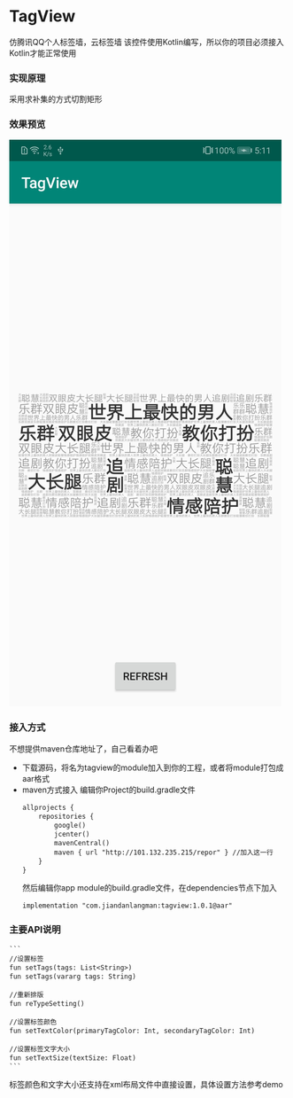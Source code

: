 # TagView
仿腾讯QQ个人标签墙，云标签墙
该控件使用Kotlin编写，所以你的项目必须接入Kotlin才能正常使用
### 实现原理
采用求补集的方式切割矩形
### 效果预览
![ScreenRecord](https://github.com/Jiandanlangman/TagView/blob/master/screenshot.jpg)

### 接入方式
不想提供maven仓库地址了，自己看着办吧
- 下载源码，将名为tagview的module加入到你的工程，或者将module打包成aar格式
- maven方式接入
    编辑你Project的build.gradle文件
    ```
    allprojects {
        repositories {
            google()
            jcenter()
            mavenCentral()
            maven { url "http://101.132.235.215/repor" } //加入这一行
        }
    }
    ```
    然后编辑你app module的build.gradle文件，在dependencies节点下加入
    ```
    implementation "com.jiandanlangman:tagview:1.0.1@aar"
    ```

### 主要API说明
    ```
    //设置标签
    fun setTags(tags: List<String>)
    fun setTags(vararg tags: String)

    //重新排版
    fun reTypeSetting()

    //设置标签颜色
    fun setTextColor(primaryTagColor: Int, secondaryTagColor: Int)

    //设置标签文字大小
    fun setTextSize(textSize: Float)
    ```
标签颜色和文字大小还支持在xml布局文件中直接设置，具体设置方法参考demo